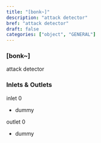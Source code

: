 ```yaml
---
title: "[bonk~]"
description: "attack detector"
bref: "attack detector"
draft: false
categories: ["object", "GENERAL"]
---
```


### [bonk~]

attack detector

### Inlets & Outlets

inlet 0

 - dummy

outlet 0

 - dummy
 
